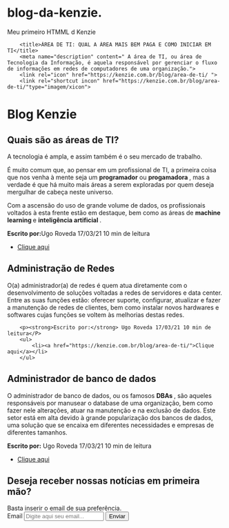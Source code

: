 # blog-da-kenzie.
Meu primeiro HTMML d Kenzie
<!DOCTYPE html>
<html lang="pt-BR">
<head>
        <meta charset="UTF-8">
        <meta http-equiv="X-UA-Compatible" content="IE=edge">
        <meta name="viewport" content="width=, initial-scale=1.0">

        <title>ÁREA DE TI: QUAL A ÁREA MAIS BEM PAGA E COMO INICIAR EM TI</title>
        <meta name="description" content=" A área de TI, ou área de Tecnologia da Informação, é aquela responsável por gerenciar o fluxo de informações em redes de computadores de uma organização.">
        <link rel="icon" href="https://kenzie.com.br/blog/area-de-ti/ ">
        <link rel="shortcut incon" href="https://kenzie.com.br/blog/area-de-ti/"type="imagem/xicon">
       
</head>
<body>
    <h1>Blog Kenzie</h1>
<main>
<article>

<strong><h2>Quais são as áreas de TI?</h2></strong>
     <p>A tecnologia é ampla, e assim também é o seu mercado de trabalho.</p>
     <p>É muito comum que, ao pensar em um profissional de TI, a primeira coisa 
        que nos venha à mente seja um <strong> programador</strong> ou <strong>progamadora </strong>, mas a verdade é
        que há muito mais áreas a serem exploradas por quem deseja mergulhar de cabeça neste universo.</p>
    <div>
    <p>Com a ascensão do uso de grande volume de dados, os profissionais voltados à esta frente estão em destaque, 
       bem como as áreas de <strong> machine learning </strong> e <strong>inteligência artificial </strong>.</p>
    <p><strong>Escrito por:</strong>Ugo Roveda 17/03/21 10 min de leitura</p>
            <ul>
                <li><a href="https://kenzie.com.br/blog/area-de-ti/ ">Clique aqui</a></li>
            </ul>
       </div>

<section>

<strong><h2>Administração de Redes</h2></strong>
        <p>O(a) administrador(a) de redes é quem atua diretamente com o desenvolvimento de soluções voltadas a redes de servidores e data center.
           Entre as suas funções estão: oferecer suporte, configurar, atualizar e fazer a manutenção de redes de clientes, 
           bem como instalar novos hardwares e softwares cujas funções se voltem às melhorias destas redes.</p>

        <p><strong>Escrito por:</strong> Ugo Roveda 17/03/21 10 min de leitura</P>
        <ul>
            <li><a href="https://kenzie.com.br/blog/area-de-ti/">Clique aqui</a></li>
        </ul>

           
</section>

<section>

<strong><h2> Administrador de banco de dados </h2></strong>
        <p> O administrador de banco de dados, ou os famosos <strong>DBAs </strong>, são aqueles responsáveis por manusear o
            database de uma organização, bem como fazer nele alterações, atuar na manutenção e na exclusão de dados.
            Este setor está em alta devido à grande popularização dos bancos de dados, uma solução que se encaixa
            em diferentes necessidades e empresas de diferentes tamanhos.</p>
        <p><strong>Escrito por:</strong> Ugo Roveda 17/03/21 10 min de leitura</p>
        <ul>
            <li><a href="https://kenzie.com.br/blog/area-de-ti/ ">Clique aqui</a></li>
        </ul>
</section>

</article>
</main>
    
<section classe="content">
    <div classe="post">
      <h1> Deseja receber nossas notícias em primeira mão?</h1>
       </div>
        <div classe="sidebar">
      <span>Basta inserir o email de sua preferência.</span>
    </div>
</section>

<section>
    <div>
      <form>
       <label for="nome">Email</label>
        <input type="text" placeholder="Digite aqui seu email..." required=""true/>
        <button type="submit">Enviar</button>
       </form>
      </div>
</section>  
</body>
</html>
